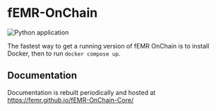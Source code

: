 # fEMR-OnChain
![Python application](https://github.com/FEMR/fEMR-OnChain-Core/workflows/Python%20application/badge.svg)

The fastest way to get a running version of fEMR OnChain is to install Docker, then to run `docker compose up`.

## Documentation
Documentation is rebuilt periodically and hosted at https://femr.github.io/fEMR-OnChain-Core/